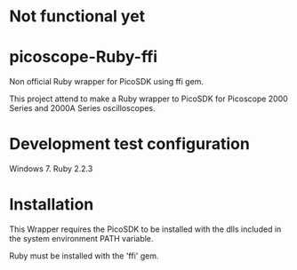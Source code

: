 
# Not functional yet

# picoscope-Ruby-ffi
Non official Ruby wrapper for PicoSDK using ffi gem.

This project attend to make a Ruby wrapper to PicoSDK for Picoscope 2000 Series and 2000A Series oscilloscopes.

# Development test configuration
Windows 7.
Ruby 2.2.3


# Installation
This Wrapper requires the PicoSDK to be installed with the dlls included in the system environment PATH variable.

Ruby must be installed with the 'ffi' gem.
